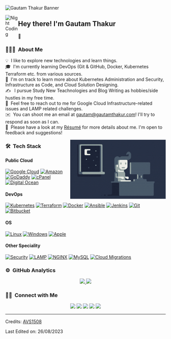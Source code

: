 ![Gautam Thakur Banner](https://storage.googleapis.com/gautamthakur-resume/gautam-thakur.jpg)

<img alt="Night Coding" src="./assets/Hand%20Wave.gif" width='40' align="left"/><h2>Hey there! I'm Gautam Thakur</h2> 👋 &nbsp;

<!-- ## 👋 &nbsp;Hey there! I'm Gautam Thakur -->

### 👨🏻‍💻 &nbsp;About Me

💡 &nbsp;I like to explore new technologies and learn things.\
🎓 &nbsp;I'm currently learning DevOps (Git & GitHub, Docker, Kubernetes Terraform etc. from various sources.\
🌱 &nbsp;I'm on track to learn more about Kubernetes Administration and Security, Infrastructure as Code, and Cloud Solution Designing.\
✍️ &nbsp; I pursue Study New Teachnologies and Blog Writing as hobbies/side hustles in my free time.\
💬 &nbsp;Feel free to reach out to me for Google Cloud Infrastructure-related issues and LAMP related challenges.\
✉️ &nbsp;You can shoot me an email at gautam@gautamthakur.com! I'll try to respond as soon as I can.\
📄 &nbsp;Please have a look at my [Résumé](https://storage.googleapis.com/gautamthakur-resume/Gautam-Thakur-Resume.pdf) for more details about me. I'm open to feedback and suggestions!

<img alt="Night Coding" src="https://raw.githubusercontent.com/AVS1508/AVS1508/master/assets/Night-Coding.gif" align="right"/>

### 🛠 &nbsp;Tech Stack

#### Public Cloud

[![Google Cloud](https://img.shields.io/badge/-GoogleCloud-black?style=flat&logo=googlecloud&link=https://github.com/GautamThakur83)](https://github.com/GautamThakur83) 
[![Amazon](https://img.shields.io/badge/-Amazon-black?style=flat&logo=amazon&link=https://github.com/GautamThakur83)](https://github.com/GautamThakur83)
[![GoDaddy](https://img.shields.io/badge/-GoDaddy-black?style=flat&logo=godaddy&link=https://github.com/GautamThakur83)](https://github.com/GautamThakur83) 
[![cPanel](https://img.shields.io/badge/-cPanel-black?style=flat&logo=cpanel&link=https://github.com/GautamThakur83)](https://github.com/GautamThakur83) 
[![Digital Ocean](https://img.shields.io/badge/-DigitalOcean-black?style=flat&logo=digitalocean&link=https://github.com/GautamThakur83)](https://github.com/GautamThakur83) 

#### DevOps 
[![Kubernetes](https://img.shields.io/badge/-Kubernetes-black?style=flat&logo=kubernetes&link=https://github.com/GautamThakur83)](https://github.com/GautamThakur83) 
[![Terraform](https://img.shields.io/badge/-Terraform-black?style=flat&logo=terraform&link=https://github.com/GautamThakur83)](https://github.com/GautamThakur83)
[![Docker](https://img.shields.io/badge/-Docker-black?style=flat&logo=docker&link=https://github.com/GautamThakur83)](https://github.com/GautamThakur83)
[![Ansible](https://img.shields.io/badge/-Ansible-black?style=flat&logo=ansible&link=https://github.com/GautamThakur83)](https://github.com/GautamThakur83) 
[![Jenkins](https://img.shields.io/badge/-Jenkins-black?style=flat&logo=jenkins&link=https://github.com/GautamThakur83)](https://github.com/GautamThakur83)
[![Git](https://img.shields.io/badge/-Git-black?style=flat&logo=git&link=https://github.com/GautamThakur83)](https://github.com/GautamThakur83) 
[![Bitbucket](https://img.shields.io/badge/-Bitbucket-blue?style=flat&logo=bitbucket&link=https://github.com/GautamThakur83)](https://github.com/GautamThakur83)

#### OS

[![Linux](https://img.shields.io/badge/-Linux-black?style=flat&logo=linux&link=https://github.com/GautamThakur83)](https://github.com/GautamThakur83) 
[![Windows](https://img.shields.io/badge/-Windows-blue?style=flat&logo=windows&link=https://github.com/GautamThakur83)](https://github.com/GautamThakur83)
[![Apple](https://img.shields.io/badge/-Apple-blue?style=flat&logo=apple&link=https://github.com/GautamThakur83)](https://github.com/GautamThakur83)

#### Other Speciality
[![Security](https://img.shields.io/badge/-Security-blue?style=flat&logo=cloudsecurity&link=https://github.com/GautamThakur83)](https://github.com/GautamThakur83)
[![LAMP](https://img.shields.io/badge/-LAMP-black?style=flat&logo=apache&link=https://github.com/GautamThakur83)](https://github.com/GautamThakur83)
[![NGINX](https://img.shields.io/badge/-Nginx-black?style=flat&logo=nginx&link=https://github.com/GautamThakur83)](https://github.com/GautamThakur83) 
[![MySQL](https://img.shields.io/badge/-MySQL-black?style=flat&logo=mysql&link=https://github.com/GautamThakur83)](https://github.com/GautamThakur83)
[![Cloud Migrations](https://img.shields.io/badge/-Migration-black?style=flat&logo=migration&link=https://github.com/GautamThakur83)](https://github.com/GautamThakur83) 


### ⚙️ &nbsp;GitHub Analytics

<p align="center">
<a href="https://github.com/GautamThakur83">
  <img height="180em" src="https://github-readme-stats-eight-theta.vercel.app/api?username=GautamThakur83&show_icons=true&theme=algolia&include_all_commits=true&count_private=true"/>
  <img height="180em" src="https://github-readme-stats-eight-theta.vercel.app/api/top-langs/?username=GautamThakur83&layout=compact&langs_count=8&theme=algolia"/>
</a>
</p>

### 🤝🏻 &nbsp;Connect with Me

<p align="center">
<a href="https://gautamthakur.com"><img src="https://img.shields.io/badge/-gautamthakur.com-3423A6?style=flat&logo=Google-Chrome&logoColor=white"/></a>
<a href="https://www.linkedin.com/in/gautamthakur1983/"><img src="https://img.shields.io/badge/-gautamthakur1983-0077B5?style=flat&logo=Linkedin&logoColor=white"/></a>
<a href="mailto:gautam@gautamthakur.com"><img src="https://img.shields.io/badge/-gautam@gautamthakur.com-D14836?style=flat&logo=Gmail&logoColor=white"/></a>
<a href="https://instagram.com/gautamthakur"><img src="https://img.shields.io/badge/-@gautamthakur-E4405F?style=flat&logo=Instagram&logoColor=white"/></a>
<a href="https://facebook.com/gautamthakur786"><img src="https://img.shields.io/badge/-@gautamthakur786-1877F2?style=flat&logo=Facebook&logoColor=white"/></a>
</p>

-----
Credits: [AVS1508](https://github.com/GautamThakur83)

Last Edited on: 26/08/2023
